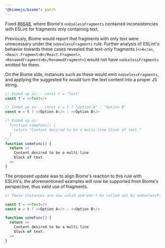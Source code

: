 ```yaml
---
"@biomejs/biome": patch
---
```


Fixed [#6648](https://github.com/biomejs/biome/issues/6648), where Biome's `noUselessFragments` contained inconsistencies with ESLint for fragments only containing text.

Previously, Biome would report that fragments with only text were unnecessary under the `noUselessFragments` rule. Further analysis of ESLint's behavior towards these cases revealed that text-only fragments (`<>A</a>`, `<React.Fragment>B</React.Fragment>`, `<RenamedFragment>B</RenamedFragment>`) would not have `noUselessFragments` emitted for them.

On the Biome side, instances such as these would emit `noUselessFragments`, and applying the suggested fix would turn the text content into a proper JS string.

```js
// Ended up as: - const t = "Text"
const t = <>Text</>

// Ended up as: - const e = t ? "Option A" : "Option B"
const e = t ? <>Option A</> : <>Option B</>

/* Ended up as: 
  function someFunc() {
    return "Content desired to be a multi-line block of text."
  }
*/
function someFunc() {
  return <>
    Content desired to be a multi-line
    block of text.
  <>
}
```

The proposed update was to align Biome's reaction to this rule with ESLint's; the aforementioned examples will now be supported from Biome's perspective, thus valid use of fragments.

```js
// These instances are now valid and won't be called out by noUselessFragments.

const t = <>Text</>
const e = t ? <>Option A</> : <>Option B</>

function someFunc() {
  return <>
    Content desired to be a multi-line
    block of text.
  <>
}
```